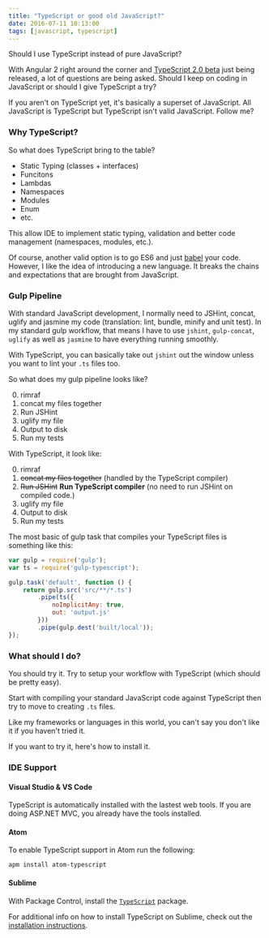 ```yaml
---
title: "TypeScript or good old JavaScript?"
date: 2016-07-11 10:13:00
tags: [javascript, typescript]
---
```


Should I use TypeScript instead of pure JavaScript?

With Angular 2 right around the corner and [TypeScript 2.0 beta][1] just being released, a lot of questions are being asked. Should I keep on coding in JavaScript or should I give TypeScript a try?

If you aren't on TypeScript yet, it's basically a superset of JavaScript. All JavaScript is TypeScript but TypeScript isn't valid JavaScript. Follow me?

### Why TypeScript?

So what does TypeScript bring to the table?

* Static Typing (classes + interfaces)
* Funcitons
* Lambdas
* Namespaces
* Modules
* Enum
* etc.

This allow IDE to implement static typing, validation and better code management (namespaces, modules, etc.).

Of course, another valid option is to go ES6 and just [babel](https://babeljs.io/) your code. However, I like the idea of introducing a new language. It breaks the chains and expectations that are brought from JavaScript.

### Gulp Pipeline

With standard JavaScript development, I normally need to JSHint, concat, uglify and jasmine my code (translation: lint, bundle, minify and unit test).  In my standard gulp workflow, that means I have to use `jshint`, `gulp-concat`, `uglify` as well as `jasmine` to have everything running smoothly.

With TypeScript, you can basically take out `jshint` out the window unless you want to lint your `.ts` files too.

So what does my gulp pipeline looks like?

0. rimraf
0. concat my files together
0. Run JSHint
0. uglify my file
0. Output to disk
0. Run my tests

With TypeScript, it look like:

0. rimraf
0. ~~concat my files together~~ (handled by the TypeScript compiler)
0. ~~Run JSHint~~ **Run TypeScript compiler** (no need to run JSHint on compiled code.)
0. uglify my file
0. Output to disk
0. Run my tests

The most basic of gulp task that compiles your TypeScript files is something like this:

``` javascript
var gulp = require('gulp');
var ts = require('gulp-typescript');

gulp.task('default', function () {
    return gulp.src('src/**/*.ts')
        .pipe(ts({
            noImplicitAny: true,
            out: 'output.js'
        }))
        .pipe(gulp.dest('built/local'));
});
```

### What should I do?

You should try it. Try to setup your workflow with TypeScript (which should be pretty easy).

Start with compiling your standard JavaScript code against TypeScript then try to move to creating `.ts` files.

Like my frameworks or languages in this world, you can't say you don't like it if you haven't tried it.

If you want to try it, here's how to install it.

### IDE Support

#### Visual Studio & VS Code

TypeScript is automatically installed with the lastest web tools. If you are doing ASP.NET MVC, you already have the tools installed.

#### Atom

To enable TypeScript support in Atom run the following:

```none
apm install atom-typescript
```

#### Sublime

With Package Control, install the [`TypeScript`](https://packagecontrol.io/packages/TypeScript) package.

For additional info on how to install TypeScript on Sublime, check out the [installation instructions](https://github.com/Microsoft/TypeScript-Sublime-Plugin#installation).

[1]: https://blogs.msdn.microsoft.com/typescript/2016/07/11/announcing-typescript-2-0-beta/
